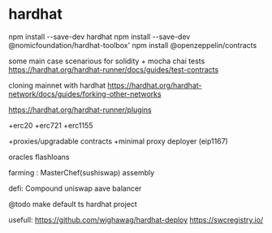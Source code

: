 # hardhat

npm install --save-dev hardhat
npm install --save-dev @nomicfoundation/hardhat-toolbox'
npm install @openzeppelin/contracts


some main case scenarious for solidity + mocha chai tests
https://hardhat.org/hardhat-runner/docs/guides/test-contracts

cloning mainnet with hardhat
https://hardhat.org/hardhat-network/docs/guides/forking-other-networks

https://hardhat.org/hardhat-runner/plugins


+erc20
+erc721
+erc1155

+proxies/upgradable contracts
+minimal proxy deployer (eip1167)

oracles
flashloans

farming : MasterChef(sushiswap)
assembly


defi:
    Compound
    uniswap
    aave
    balancer


@todo make default ts hardhat project

usefull:
https://github.com/wighawag/hardhat-deploy
https://swcregistry.io/